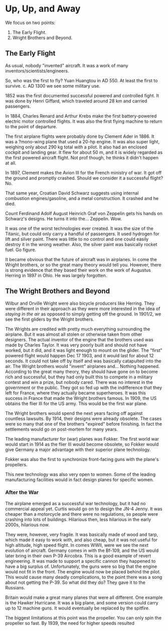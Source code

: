 # Up, Up, and Away

We focus on two points:

1. The Early Flight.
2. Wright Brothers and Beyond.

## The Early Flight

As usual, nobody "invented" aircraft. It was a work of many inventors/scientists/engineers.

So, who was the first to fly? Yuan Huangtou in AD 550. At least the first to survive. c. AD 1300 we see some military use.

1852 was the first documented successful powered and controlled fight. It was done by Henri Giffard, which traveled around 28 km and carried passengers.

In 1884, Charles Renard and Arthur Krebs make the first battery-powered electric motor controlled flights. It was also the first flying machine to return to the point of departure.

The first airplane flights were probably done by Clement Ader in 1886. It was a ?mono-wing plane that used a 20-hp engine. It was also super light, weighing only about 290 kg total *with* a pilot. It also had an enclosed cockpit and landing gear. It flew for about 50 m, and it is widely regarded as the first powered aircraft flight. Not prof though, he thinks it didn't happen at all.

In 1897, Clement makes the Avion III for the French ministry of war. It got off the ground and promptly crashed. Should we consider it a successful flight? No.

That same year, Croatian David Schwarz suggests using internal combustion engines/gasoline, and a metal construction. It crashed and he died.

Count Ferdinand Adolf August Heinrich Graf von Zeppelin gets his hands on Schwarz's designs. He turns it into the... Zeppelin. Wow.

It was one of the worst technologies ever created. It was the size of the Titanic, but could only carry a handful of passengers. It used hydrogen for lift and silver paint. There was little to no control and one could easily destroy it in the wrong weather. Also, the silver paint was basically rocket fuel. Go figure.

It became obvious that the future of aircraft was in airplanes. In come the Wright brothers, or so the great many theory would tell you. However, there is strong evidence that they based their work on the work of Augustus Herring in 1897 in Ohio. He was largely forgotten.

## The Wright Brothers and Beyond

Wilbur and Orville Wright were also bicycle producers like Herring. They were different in their approach as they were more interested in the idea of *staying in the air* as opposed to simply getting off the ground. In 1901/2, we see the first gliders by the Wright brothers.

The Wrights are credited with pretty much everything surrounding the airplane. But it was almost all stolen or otherwise taken from other designers. The actual inventor of the engine that the brothers used was made by Charles Taylor. It was very poorly built and should not have worked, but it did, and it was light enough to mount on the glider. The "first" powered flight would happen Dec 17 1903, and it would last for about 12 seconds. It could not take off by itself and was basically catapulted into the air. The Wright brothers would "invent" airplanes and... Nothing happened. According to the great many theory, they should have gone on to become rich and successful, but they had only built this to compete in a military contest and win a prize, but nobody cared. There was no interest in the government or the public. They got so fed up with the indifference that they left for France, where they actually became superheroes. It was this success in France that made the Wright brothers famous. In 1909, the US obtains the flier III for the US army. This would be the first war plane.

The Wright brothers would spend the next years facing off against countless lawsuits. By 1914, their designs were already obsolete. The cases were so many that one of the brothers "expired" before finishing. In fact the settlements would go on post-mortem for many years.

The leading manufacturer for (war) planes was Fokker. The first world war would start in 1914 as the flier III would become obsolete, so Fokker would give Germany a major advantage with their superior plane technology.

Fokker was also the first to synchronize front-facing guns with the plane's propellers.

This new technology was also very open to women. Some of the leading manufacturing facilities would in fact design planes for specific women.

### After the War

The airplane emerged as a successful war technology, but it had no commercial appeal yet. Curtis would go on to design the JN-4 Jenny. It was cheaper than a motorcycle and there were no regulations, so people were crashing into lots of buildings. Hilarious then, less hilarious in the early 2000s, hilarious now.

They were, however, very fragile. It was basically made of wood and tarp, which made it easy to work with, and also cheap, but it was not useful for high altitude, high speed flight. In comes WWII, were we see the next evolution of aircraft. Germany comes in with the Bf-109, and the US would later bring in their own P-39 Aircobra. This is a good example of revert engineering. It was made to support a specific cannon they happened to have a big surplus of. Unfortunately, the guns were so big that the engine would not fit in the front. The engine would now be placed behind the pilot. This would cause many deadly complications, to the point there was a song about not getting the P-39. So what did they do? They gave it to the Russians.

Britain would make a great many planes that were all different. One example is the Hawker Hurricane. It was a big plane, and some version could carry up to 12 machine guns. It would eventually be replaced by the spitfire.

The biggest limitations at this point was the propeller. You can only spin the propeller so fast. By 1939, the need for higher speeds resulted